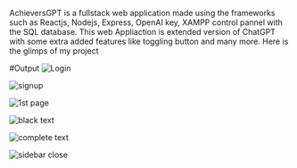 AchieversGPT is a fullstack web application made using the frameworks such as Reactjs, Nodejs, Express, OpenAI key, XAMPP control pannel with the SQL database.
This web Appliaction is extended version of ChatGPT with some extra added features like toggling button and many more. Here is the glimps of my project 

#Output
![Login](https://github.com/user-attachments/assets/660b5595-cb4d-460e-8652-a09250cdc165)

![signup](https://github.com/user-attachments/assets/144fc1ad-2713-4a72-a649-3fce2bb47f7b)

![1st page](https://github.com/user-attachments/assets/491de4da-52f7-4c0d-a4ca-0e962814b584)

![black text](https://github.com/user-attachments/assets/eceb000d-a2b1-4dd6-8d5b-a02092a9c08c)

![complete text](https://github.com/user-attachments/assets/c2b20121-1616-4ebd-84e3-0b1ca7999f75)

![sidebar close](https://github.com/user-attachments/assets/47ced577-1274-48a6-b23e-2bc818b4768d)



